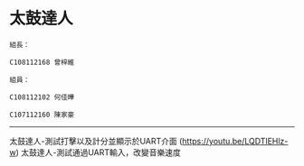 太鼓達人  
====  
    組長：

    C108112168 曾梓維

    組員：

    C108112102 何佳曄

    C107112160 陳家豪
------- 
太鼓達人-測試打擊以及計分並顯示於UART介面
        (https://youtu.be/LQDTlEHlz-w)
        太鼓達人-測試通過UART輸入，改變音樂速度



